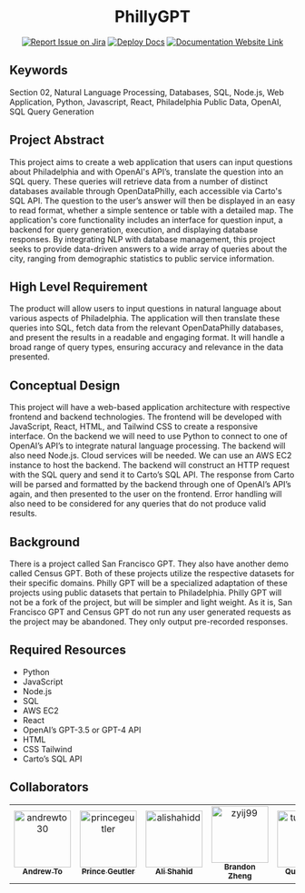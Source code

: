 <div align="center">

# PhillyGPT
[![Report Issue on Jira](https://img.shields.io/badge/Report%20Issues-Jira-0052CC?style=flat&logo=jira-software)](https://temple-cis-projects-in-cs.atlassian.net/jira/software/c/projects/DT/issues)
[![Deploy Docs](https://github.com/ApplebaumIan/tu-cis-4398-docs-template/actions/workflows/deploy.yml/badge.svg)](https://github.com/ApplebaumIan/tu-cis-4398-docs-template/actions/workflows/deploy.yml)
[![Documentation Website Link](https://img.shields.io/badge/-Documentation%20Website-brightgreen)](https://applebaumian.github.io/tu-cis-4398-docs-template/)


</div>


## Keywords

Section 02, Natural Language Processing, Databases, SQL, Node.js, Web Application, Python, Javascript, React, Philadelphia Public Data, OpenAI, SQL Query Generation

## Project Abstract

This project aims to create a web application that users can input questions about Philadelphia and with OpenAI's API’s, translate the question into an SQL query. These queries will retrieve data from a number of distinct databases available through OpenDataPhilly, each accessible via Carto's SQL API. The question to the user’s answer will then be displayed in an easy to read format, whether a simple sentence or table with a detailed map. The application's core functionality includes an interface for question input, a backend for query generation, execution, and displaying database responses. By integrating NLP with database management, this project seeks to provide data-driven answers to a wide array of queries about the city, ranging from demographic statistics to public service information.

## High Level Requirement

The product will allow users to input questions in natural language about various aspects of Philadelphia. The application will then translate these queries into SQL, fetch data from the relevant OpenDataPhilly databases, and present the results in a readable and engaging format. It will handle a broad range of query types, ensuring accuracy and relevance in the data presented.

## Conceptual Design

This project will have a web-based application architecture with respective frontend and backend technologies. The frontend will be developed with JavaScript, React, HTML, and Tailwind CSS to create a responsive interface. On the backend we will need to use Python to connect to one of OpenAI’s API’s to integrate natural language processing. The backend will also need Node.js. Cloud services will be needed. We can use an AWS EC2 instance to host the backend. The backend will construct an HTTP request with the SQL query and send it to Carto’s SQL API. The response from Carto will be parsed and formatted by the backend through one of OpenAI’s API’s again, and then presented to the user on the frontend. Error handling will also need to be considered for any queries that do not produce valid results.

## Background

There is a project called San Francisco GPT. They also have another demo called Census GPT. Both of these projects utilize the respective datasets for their specific domains. Philly GPT will be a specialized adaptation of these projects using public datasets that pertain to Philadelphia. Philly GPT will not be a fork of the project, but will be simpler and light weight. As it is, San Francisco GPT and Census GPT do not run any user generated requests as the project may be abandoned. They only output pre-recorded responses.

## Required Resources
- Python
- JavaScript
- Node.js
- SQL
- AWS EC2
- React
- OpenAI’s GPT-3.5 or GPT-4 API
- HTML
- CSS Tailwind
- Carto’s SQL API

## Collaborators

[//]: # ( readme: collaborators -start )
<table>
<tr>
    <td align="center">
        <a href="https://github.com/andrewto30">
            <img src="https://avatars.githubusercontent.com/u/28883218?v=4" width="100;" alt="andrewto30"/>
            <br />
            <sub><b>Andrew To</b></sub>
        </a>
    </td>
    <td align="center">
        <a href="https://github.com/princegeutler">
            <img src="https://avatars.githubusercontent.com/u/46353482?v=4" width="100;" alt="princegeutler"/>
            <br />
            <sub><b>Prince Geutler</b></sub>
        </a>
    </td>
    <td align="center">
        <a href="https://github.com/alishahidd">
            <img src="https://avatars.githubusercontent.com/u/76089708?v=4" width="100;" alt="alishahidd"/>
            <br />
            <sub><b>Ali Shahid</b></sub>
        </a>
    </td>
    <td align="center">
        <a href="https://github.com/zyij99">
            <img src="https://avatars.githubusercontent.com/u/91389500?v=4" width="100;" alt="zyij99"/>
            <br />
            <sub><b>Brandon Zheng</b></sub>
        </a>
    </td>
    <td align="center">
        <a href="https://github.com/tul58767">
            <img src="https://avatars.githubusercontent.com/u/111989897?v=4" width="100;" alt="tul58767"/>
            <br />
            <sub><b>Quynh Cao</b></sub>
        </a>
    </td>
    <td align="center">
        <a href="https://github.com/AidanScharnikow">
            <img src="https://avatars.githubusercontent.com/u/111991905?v=4" width="100;" alt="AidanScharnikow"/>
            <br />
            <sub><b>Aidan Scharnikow</b></sub>
        </a>
    </td>
   </tr>
</table>

[//]: # ( readme: collaborators -end )

